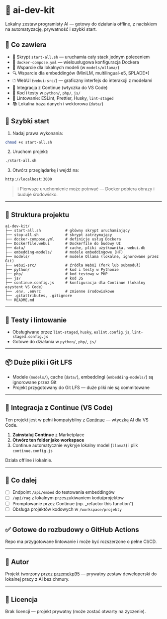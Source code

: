 # 🧠 ai-dev-kit

Lokalny zestaw programisty AI — gotowy do działania offline, z naciskiem na automatyzację, prywatność i szybki start.

## 📆 Co zawiera

* 🔧 Skrypt `start-all.sh` — uruchamia cały stack jednym poleceniem  
* 🐳 `docker-compose.yml` — wielousługowa konfiguracja Dockera  
* 🧠 Wsparcie dla lokalnych modeli (w `models/ollama/`)  
* 🔍 Wsparcie dla embeddingów (MiniLM, multilingual-e5, SPLADE*)  
* 🗅 WebUI (`webui-src/`) — graficzny interfejs do interakcji z modelami  
* 🤖 Integracja z Continue (wtyczka do VS Code)  
* 🧪 Kod i testy w `python/`, `php/`, `js/`  
* 🧹 Lintowanie: ESLint, Prettier, Husky, `lint-staged`  
* 📚 Lokalna baza danych i wektorowa (`data/`)  

## 🚀 Szybki start

1. Nadaj prawa wykonania:

```bash
chmod +x start-all.sh
```

2. Uruchom projekt:

```bash
./start-all.sh
```

3. Otwórz przeglądarkę i wejdź na:

```
http://localhost:3000
```

> ℹ️ Pierwsze uruchomienie może potrwać — Docker pobiera obrazy i buduje środowisko.

---

## 🧠 Struktura projektu

```
ai-dev-kit/
├── start-all.sh           # główny skrypt uruchamiający
├── stop-all.sh            # skrypt zatrzymujący
├── docker-compose.yml     # definicje usług Dockera
├── Dockerfile.webui       # Dockerfile do budowy UI
├── data/                  # cache, pliki użytkownika, webui.db
├── embedding-models/      # modele embeddingowe (HF)
├── models/                # modele Ollama (lokalne, ignorowane przez Git)
├── webui-src/             # źródła WebUI (fork lub submoduł)
├── python/                # kod i testy w Pythonie
├── php/                   # kod testowy w PHP
├── js/                    # kod JS
├── continue.config.js     # konfiguracja dla Continue (lokalny asystent VS Code)
├── .env, .envrc           # zmienne środowiskowe
├── .gitattributes, .gitignore
└── README.md
```

---

## 🧪 Testy i lintowanie

* Obsługiwane przez `lint-staged`, `husky`, `eslint.config.js`, `lint-staged.config.js`  
* Gotowe do działania w `python/`, `php/`, `js/`

---

## 📦 Duże pliki i Git LFS

* Modele (`models/`), cache (`data/`), embeddingi (`embedding-models/`) są ignorowane przez Git  
* Projekt przygotowany do Git LFS — duże pliki nie są commitowane

---

## 🤖 Integracja z Continue (VS Code)

Ten projekt jest w pełni kompatybilny z [Continue](https://continue.dev) — wtyczką AI dla VS Code.

1. **Zainstaluj Continue** z Marketplace  
2. **Otwórz ten folder jako workspace**  
3. Continue automatycznie wykryje lokalny model (`llama3`) i plik `continue.config.js`

Działa offline i lokalnie.

---

## 🔮 Co dalej

* [ ] Endpoint `/api/embed` do testowania embeddingów  
* [ ] `/api/rag` z lokalnym przeszukiwaniem kodu/projektów  
* [ ] Promptowanie przez Continue (np. „refactor this function”)  
* [ ] Obsługa projektów kodowych w `/workspace/projekty`

---

## ✅ Gotowe do rozbudowy o GitHub Actions

Repo ma przygotowane lintowanie i może być rozszerzone o pełne CI/CD.

---

## 👤 Autor

Projekt tworzony przez [przemekp95](https://github.com/przemekp95) — prywatny zestaw deweloperski do lokalnej pracy z AI bez chmury.

---

## 📄 Licencja

Brak licencji — projekt prywatny (może zostać otwarty na życzenie).
